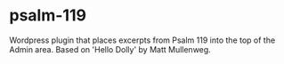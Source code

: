 # psalm-119
Wordpress plugin that places excerpts from Psalm 119 into the top of the Admin area. Based on 'Hello Dolly' by Matt Mullenweg.
